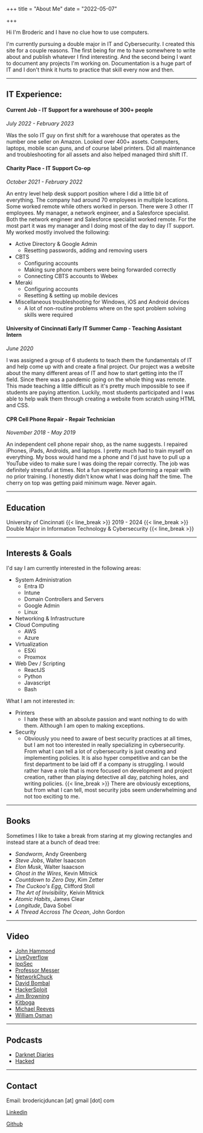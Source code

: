 +++
title = "About Me"
date = "2022-05-07"

+++

Hi I'm Broderic and I have no clue how to use computers. 

I'm currently pursuing a double major in IT and Cybersecurity. I created this site for a couple reasons. The first being for me to have somewhere to write about and publish whatever I find interesting. And the second being I want to document any projects I'm working on. Documentation is a huge part of IT and I don't think it hurts to practice that skill every now and then.

---

## IT Experience:

#### Current Job - IT Support for a warehouse of 300+ people

*July 2022 - February 2023*

Was the solo IT guy on first shift for a warehouse that operates as the number one seller on Amazon. Looked over 400+ assets. Computers, laptops, mobile scan guns, and of course label printers. Did all maintenance and troubleshooting for all assets and also helped managed third shift IT.


#### Charity Place - IT Support Co-op 

*October 2021 - February 2022*

An entry level help desk support position where I did a little bit of everything. The company had around 70 employees in multiple locations. Some worked remote while others worked in person. There were 3 other IT employees. My manager, a network engineer, and a Salesforce specialist. Both the network engineer and Salesforce specialist worked remote. For the most part it was my manager and I doing most of the day to day IT support. My worked mostly involved the following: 



* Active Directory & Google Admin
	* Resetting passwords, adding and removing users
* CBTS
	* Configuring accounts 
	* Making sure phone numbers were being forwarded correctly
	* Connecting CBTS accounts to Webex
* Meraki
	* Configuring accounts
	* Resetting & setting up mobile devices 
* Miscellaneous troubleshooting for Windows, iOS and Android devices
	* A lot of non-routine problems where on the spot problem solving skills were required

#### University of Cincinnati Early IT Summer Camp - Teaching Assistant Intern

*June 2020*

I was assigned a group of 6 students to teach them the fundamentals of IT and help come up with and create a final project. Our project was a website about the many different areas of IT and how to start getting into the IT field. Since there was a pandemic going on the whole thing was remote. This made teaching a little difficult as it's pretty much impossible to see if students are paying attention. Luckily, most students participated and I was able to help walk them through creating a website from scratch using HTML and CSS.

#### CPR Cell Phone Repair - Repair Technician

*November 2018 - May 2019*

An independent cell phone repair shop, as the name suggests. I repaired iPhones, iPads, Androids, and laptops. I pretty much had to train myself on everything. My boss would hand me a phone and I'd just have to pull up a YouTube video to make sure I was doing the repair correctly. The job was definitely stressful at times. Not a fun experience performing a repair with no prior training. I honestly didn't know what I was doing half the time. The cherry on top was getting paid minimum wage. Never again. 

---

## Education

University of Cincinnati {{< line_break >}}
2019 - 2024 {{< line_break >}}
Double Major in Information Technology & Cybersecurity {{< line_break >}}

---

## Interests & Goals

I'd say I am currently interested in the following areas:

* System Administration
	* Entra ID
	* Intune
	* Domain Controllers and Servers
	* Google Admin
	* Linux
* Networking & Infrastructure
* Cloud Computing
	* AWS
	* Azure
* Virtualization
	* ESXi
	* Proxmox
* Web Dev / Scripting
	* ReactJS
	* Python
	* Javascript
	* Bash

What I am not interested in:
* Printers
	* I hate these with an absolute passion and want nothing to do with them. Although I am open to making exceptions. 
* Security
	* Obviously you need to aware of best security practices at all times, but I am not too interested in really specializing in cybersecurity. From what I can tell a lot of cybersecurity is just creating and implementing policies. It is also hyper competitive and can be the first department to be laid off if a company is struggling. I would rather have a role that is more focused on development and project creation, rather than playing detective all day, patching holes, and writing policies. {{< line_break >}}
	There are obviously exceptions, but from what I can tell, most security jobs seem underwhelming and not too exciting to me. 




---

## Books

Sometimes I like to take a break from staring at my glowing rectangles and instead stare at a bunch of dead tree:

* *Sandworm*, Andy Greenberg
* *Steve Jobs*, Walter Isaacson
* *Elon Musk*, Walter Isaacson
* *Ghost in the Wires*, Kevin Mitnick
* *Countdown to Zero Day*, Kim Zetter
* *The Cuckoo's Egg*, Clifford Stoll
* *The Art of Invisibility*, Keivin Mitnick
* *Atomic Habits*, James Clear
* *Longitude*, Dava Sobel
* *A Thread Accross The Ocean*, John Gordon



---

## Video

* [John Hammond](https://www.youtube.com/c/JohnHammond010)
* [LiveOverflow](https://www.youtube.com/channel/UClcE-kVhqyiHCcjYwcpfj9w)
* [IppSec](https://www.youtube.com/channel/UCa6eh7gCkpPo5XXUDfygQQA)
* [Professor Messer](https://www.youtube.com/c/professormesser)
* [NetworkChuck](https://www.youtube.com/c/NetworkChuck)
* [David Bombal](https://www.youtube.com/c/DavidBombal)
* [HackerSploit](https://www.youtube.com/c/HackerSploit)
* [Jim Browning](https://www.youtube.com/c/JimBrowning)
* [Kitboga](https://www.youtube.com/c/KitbogaShow)
* [Michael Reeves](https://www.youtube.com/c/MichaelReeves)
* [William Osman](https://www.youtube.com/c/williamosman)

---

## Podcasts

* [Darknet Diaries](https://darknetdiaries.com)
* [Hacked](https://pca.st/hacked)

---

## Contact

Email: brodericjduncan [at] gmail [dot] com

[Linkedin](https://www.linkedin.com/in/dontputnamehere/)

[Github](https://github.com/have-no-clue-what-im-doing)